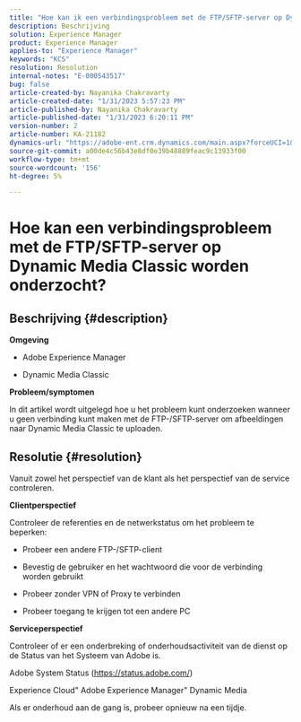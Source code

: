 ```yaml
---
title: "Hoe kan ik een verbindingsprobleem met de FTP/SFTP-server op Dynamic Media Classic onderzoeken?"
description: Beschrijving
solution: Experience Manager
product: Experience Manager
applies-to: "Experience Manager"
keywords: "KCS"
resolution: Resolution
internal-notes: "E-000543517"
bug: false
article-created-by: Nayanika Chakravarty
article-created-date: "1/31/2023 5:57:23 PM"
article-published-by: Nayanika Chakravarty
article-published-date: "1/31/2023 6:20:11 PM"
version-number: 2
article-number: KA-21182
dynamics-url: "https://adobe-ent.crm.dynamics.com/main.aspx?forceUCI=1&pagetype=entityrecord&etn=knowledgearticle&id=b8a6a1b1-90a1-ed11-aad1-6045bd0063aa"
source-git-commit: a00de4c56b43e8df0e39b48889feac9c13933f00
workflow-type: tm+mt
source-wordcount: '156'
ht-degree: 5%

---
```


# Hoe kan een verbindingsprobleem met de FTP/SFTP-server op Dynamic Media Classic worden onderzocht?

## Beschrijving {#description}


<b>Omgeving</b>

- Adobe Experience Manager

- Dynamic Media Classic

<b>Probleem/symptomen</b>

In dit artikel wordt uitgelegd hoe u het probleem kunt onderzoeken wanneer u geen verbinding kunt maken met de FTP-/SFTP-server om afbeeldingen naar Dynamic Media Classic te uploaden.


## Resolutie {#resolution}


Vanuit zowel het perspectief van de klant als het perspectief van de service controleren.

<b>Clientperspectief</b>

Controleer de referenties en de netwerkstatus om het probleem te beperken:

- Probeer een andere FTP-/SFTP-client

- Bevestig de gebruiker en het wachtwoord die voor de verbinding worden gebruikt

- Probeer zonder VPN of Proxy te verbinden

- Probeer toegang te krijgen tot een andere PC

<b>Serviceperspectief</b>

Controleer of er een onderbreking of onderhoudsactiviteit van de dienst op de Status van het Systeem van Adobe is.

Adobe System Status (https://status.adobe.com/)

Experience Cloud&quot; Adobe Experience Manager&quot; Dynamic Media

Als er onderhoud aan de gang is, probeer opnieuw na een tijdje.
